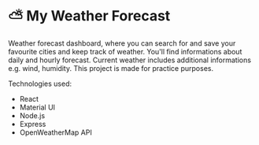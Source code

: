 # ⛅ My Weather Forecast



Weather forecast dashboard, where you can search for and save your favourite cities and keep track of weather. You'll find informations about daily and hourly forecast. Current weather includes additional informations e.g. wind, humidity. This project is made for practice purposes.

Technologies used:

-   React
-   Material UI
-   Node.js
-   Express
-   OpenWeatherMap API
